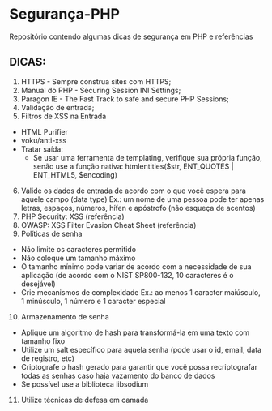 # Segurança-PHP
Repositório contendo algumas dicas de segurança em PHP e referências

## DICAS:
 1. HTTPS - Sempre construa sites com HTTPS;
 2. Manual do PHP - Securing Session INI Settings;
 3. Paragon IE - The Fast Track to safe and secure PHP Sessions;
 4. Validação de entrada;
 5. Filtros de XSS na Entrada
  - HTML Purifier
  - voku/anti-xss
  - Tratar saída:
     * Se usar uma ferramenta de templating, verifique sua própria função,
       senão use a função nativa:
        htmlentities($str, ENT_QUOTES | ENT_HTML5, $encoding)
 6. Valide os dados de entrada de acordo com o que você espera para aquele campo (data type)
    Ex.: um nome de uma pessoa pode ter apenas letras, espaços, números, hífen e apóstrofo (não esqueça de acentos)
 7. PHP Security: XSS (referência)
 8. OWASP: XSS Filter Evasion Cheat Sheet (referência)
 9. Políticas de senha
  - Não limite os caracteres permitido
  - Não coloque um tamanho máximo
  - O tamanho mínimo pode variar de acordo com a necessidade de sua aplicação
    (de acordo com o NIST SP800-132, 10 caracteres é o desejável)
  - Crie mecanismos de complexidade
    Ex.: ao menos 1 caracter maiúsculo, 1 minúsculo, 1 número e 1 caracter especial
10. Armazenamento de senha
  - Aplique um algoritmo de hash para transformá-la em uma texto com tamanho fixo
  - Utilize um salt específico para aquela senha (pode usar o id, email, data de registro, etc)
  - Criptografe o hash gerado para garantir que você possa recriptografar todas as senhas caso haja vazamento do banco de dados
  - Se possível use a biblioteca libsodium

11. Utilize técnicas de defesa em camada

    
